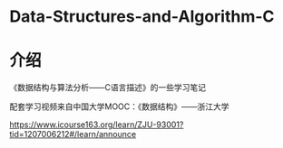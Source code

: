 # Data-Structures-and-Algorithm-C

# 介绍

《数据结构与算法分析——C语言描述》的一些学习笔记

配套学习视频来自中国大学MOOC：《数据结构》——浙江大学

https://www.icourse163.org/learn/ZJU-93001?tid=1207006212#/learn/announce
